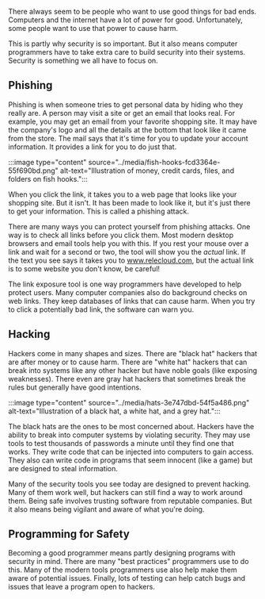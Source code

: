 There always seem to be people who want to use good things for bad ends. Computers and the internet have a lot of power for good. Unfortunately, some people want to use that power to cause harm.

This is partly why security is so important. But it also means computer programmers have to take extra care to build security into their systems. Security is something we all have to focus on.

## Phishing

Phishing is when someone tries to get personal data by hiding who they really are. A person may visit a site or get an email that looks real. For example, you may get an email from your favorite shopping site. It may have the company's logo and all the details at the bottom that look like it came from the store. The mail says that it's time for you to update your account information. It provides a link for you to do just that.

:::image type="content" source="../media/fish-hooks-fcd3364e-55f690bd.png" alt-text="Illustration of money, credit cards, files, and folders on fish hooks.":::


When you click the link, it takes you to a web page that looks like your shopping site. But it isn't. It has been made to look like it, but it's just there to get your information. This is called a phishing attack.

There are many ways you can protect yourself from phishing attacks. One way is to check all links before you click them. Most modern desktop browsers and email tools help you with this. If you rest your mouse over a link and wait for a second or two, the tool will show you the *actual* link. If the text you see says it takes you to www.relecloud.com, but the actual link is to some website you don't know, be careful!

The link exposure tool is one way programmers have developed to help protect users. Many computer companies also do background checks on web links. They keep databases of links that can cause harm. When you try to click a potentially bad link, the software can warn you.

## Hacking

Hackers come in many shapes and sizes. There are "black hat" hackers that are after money or to cause harm. There are "white hat" hackers that can break into systems like any other hacker but have noble goals (like exposing weaknesses). There even are gray hat hackers that sometimes break the rules but generally have good intentions.

:::image type="content" source="../media/hats-3e747dbd-54f5a486.png" alt-text="Illustration of a black hat, a white hat, and a grey hat.":::


The black hats are the ones to be most concerned about. Hackers have the ability to break into computer systems by violating security. They may use tools to test thousands of passwords a minute until they find one that works. They write code that can be injected into computers to gain access. They also can write code in programs that seem innocent (like a game) but are designed to steal information.

Many of the security tools you see today are designed to prevent hacking. Many of them work well, but hackers can still find a way to work around them. Being safe involves trusting software from reputable companies. But it also means being vigilant and aware of what you're doing.

## Programming for Safety

Becoming a good programmer means partly designing programs with security in mind. There are many "best practices" programmers use to do this. Many of the modern tools programmers use also help make them aware of potential issues. Finally, lots of testing can help catch bugs and issues that leave a program open to hackers.
